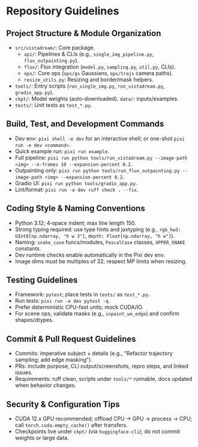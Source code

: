 # Repository Guidelines

## Project Structure & Module Organization
- `src/vistadream/`: Core package.
  - `api/`: Pipelines & CLIs (e.g., `single_img_pipeline.py`, `flux_outpainting.py`).
  - `flux/`: Flux integration (`model.py`, `sampling.py`, `util.py`, CLIs).
  - `ops/`: Core ops (`ops/gs` Gaussians, `ops/trajs` camera paths).
  - `resize_utils.py`: Resizing and border/mask helpers.
- `tools/`: Entry scripts (`run_single_img.py`, `run_vistadream.py`, `gradio_app.py`).
- `ckpt/`: Model weights (auto-downloaded). `data/`: inputs/examples.
- `tests/`: Unit tests as `test_*.py`.

## Build, Test, and Development Commands
- Dev env: `pixi shell -e dev` for an interactive shell; or one-shot `pixi run -e dev <command>`.
- Quick example run: `pixi run example`.
- Full pipeline: `pixi run python tools/run_vistadream.py --image-path <img> --n-frames 10 --expansion-percent 0.2`.
- Outpainting only: `pixi run python tools/run_flux_outpainting.py --image-path <img> --expansion-percent 0.2`.
- Gradio UI: `pixi run python tools/gradio_app.py`.
- Lint/format: `pixi run -e dev ruff check . --fix`.

## Coding Style & Naming Conventions
- Python 3.12; 4‑space indent; max line length 150.
- Strong typing required: use type hints and jaxtyping (e.g., `rgb_hw3: UInt8[np.ndarray, "h w 3"]`, `depth: Float[np.ndarray, "h w"]`).
- Naming: `snake_case` funcs/modules, `PascalCase` classes, `UPPER_SNAKE` constants.
- Dev runtime checks enable automatically in the Pixi dev env.
- Image dims must be multiples of 32; respect MP limits when resizing.

## Testing Guidelines
- Framework: `pytest`; place tests in `tests/` as `test_*.py`.
- Run tests: `pixi run -e dev pytest -q`.
- Prefer deterministic CPU-fast units; mock CUDA/IO.
- For scene ops, validate masks (e.g., `inpaint_wo_edge`) and confirm shapes/dtypes.

## Commit & Pull Request Guidelines
- Commits: imperative subject + details (e.g., "Refactor trajectory sampling; add edge masking").
- PRs: include purpose, CLI output/screenshots, repro steps, and linked issues.
- Requirements: ruff clean, scripts under `tools/*` runnable, docs updated when behavior changes.

## Security & Configuration Tips
- CUDA 12.x GPU recommended; offload CPU → GPU → process → CPU; call `torch.cuda.empty_cache()` after transfers.
- Checkpoints live under `ckpt/` (via `huggingface-cli`); do not commit weights or large data.


